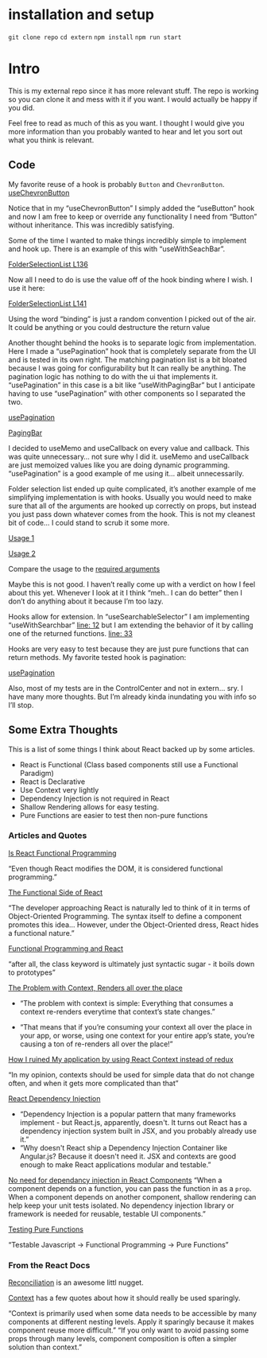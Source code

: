 # installation and setup

`git clone repo`
`cd extern`
`npm install`
`npm run start`

# Intro
This is my external repo since it has more relevant stuff. The repo is working so you can clone it and mess with it if you want. I would actually be happy if you did. 

Feel free to read as much of this as you want. I thought I would give you more information than you probably wanted to hear and let you sort out what you think is relevant. 

## Code

My favorite reuse of a hook is probably `Button` and `ChevronButton`.
[useChevronButton](https://github.com/TristanBarrowAboutTime/extern/blob/89767685a491e0f7f5a742225c959a5cd4c5c130/src/CustomReportsPage/hooks/component-hooks/atomic-components/useChevronButton.ts#L10) 

Notice that in my “useChevronButton” I simply added the “useButton” hook and now I am free to keep or override any functionality I need from “Button” without inheritance. This was incredibly satisfying.

Some of the time I wanted to make things incredibly simple to implement and hook up. There is an example of this with “useWithSeachBar”. 

[FolderSelectionList L136](https://github.com/TristanBarrowAboutTime/extern/blob/89767685a491e0f7f5a742225c959a5cd4c5c130/src/CustomReportsPage/components/folder-selection-list/FolderSelectionList.tsx#L136) 

Now all I need to do is use the value off of the hook binding where I wish. I use it here:

[FolderSelectionList L141](https://github.com/TristanBarrowAboutTime/extern/blob/89767685a491e0f7f5a742225c959a5cd4c5c130/src/CustomReportsPage/components/folder-selection-list/FolderSelectionList.tsx#L141)

Using the word “binding” is just a random convention I picked out of the air. It could be anything or you could destructure the return value

Another thought behind the hooks is to separate logic from implementation. Here I made a “usePagination” hook that is completely separate from the UI and is tested in its own right. The matching pagination list is a bit bloated because I was going for configurability but It can really be anything. The pagination logic has nothing to do with the ui that implements it. “usePagination” in this case is a bit like “useWithPagingBar” but I anticipate having to use “usePagination” with other components so I separated the two. 

[usePagination](https://github.com/TristanBarrowAboutTime/extern/blob/89767685a491e0f7f5a742225c959a5cd4c5c130/src/CustomReportsPage/hooks/usePagination.ts)

[PagingBar](https://github.com/TristanBarrowAboutTime/extern/blob/89767685a491e0f7f5a742225c959a5cd4c5c130/src/CustomReportsPage/components/molecular-components/PagingBar.tsx)


I decided to useMemo and useCallback on every value and callback. This was quite unnecessary… not sure why I did it. useMemo and useCallback are just memoized values like you are doing dynamic programming. “usePagination” is a good example of me using it… albeit unnecessarily.

Folder selection list ended up quite complicated, it’s another example of me simplifying implementation is with hooks. Usually you would need to make sure that all of the arguments are hooked up correctly on props, but instead you just pass down whatever comes from the hook. This is not my cleanest bit of code… I could stand to scrub it some more.

[Usage 1](https://github.com/TristanBarrowAboutTime/extern/blob/89767685a491e0f7f5a742225c959a5cd4c5c130/src/CustomReportsPage/hooks/component-hooks/useCustomReportsPage.ts#L8) 

[Usage 2](https://github.com/TristanBarrowAboutTime/extern/blob/89767685a491e0f7f5a742225c959a5cd4c5c130/src/CustomReportsPage/components/CustomReportsPage.tsx#L25)


Compare the usage to the [required arguments](https://github.com/TristanBarrowAboutTime/extern/blob/89767685a491e0f7f5a742225c959a5cd4c5c130/src/CustomReportsPage/hooks/component-hooks/folder-selection-list/useFolderSelectionList.ts#L15)

Maybe this is not good. I haven’t really come up with a verdict on how I feel about this yet. Whenever I look at it I think “meh.. I can do better” then I don’t do anything about it because I’m too lazy.
 
Hooks allow for extension. In “useSearchableSelector” I am implementing “useWithSearchbar” [line: 12](https://github.com/TristanBarrowAboutTime/extern/blob/89767685a491e0f7f5a742225c959a5cd4c5c130/src/CustomReportsPage/hooks/useSearchableSelector.ts#L12) but I am extending the behavior of it by calling one of the returned functions. [line: 33](https://github.com/TristanBarrowAboutTime/extern/blob/89767685a491e0f7f5a742225c959a5cd4c5c130/src/CustomReportsPage/hooks/useSearchableSelector.ts#L12)

Hooks are very easy to test because they are just pure functions that can return methods. My favorite tested hook is pagination: 

[usePagination](https://github.com/TristanBarrowAboutTime/extern/blob/89767685a491e0f7f5a742225c959a5cd4c5c130/src/tests/hooks/usePagination.test.ts)

Also, most of my tests are in the ControlCenter and not in extern… sry. I have many more thoughts. But I’m already kinda inundating you with info so I’ll stop. 

## Some Extra Thoughts

This is a list of some things I think about React backed up by some articles.

- React is Functional (Class based components still use a Functional Paradigm)
- React is Declarative
- Use Context very lightly
- Dependency Injection is not required in React
- Shallow Rendering allows for easy testing.
- Pure Functions are easier to test then non-pure functions

### Articles and Quotes 

[Is React Functional Programming](https://lispcast.com/is-react-functional-programming/#:~:text=Even%20though%20React%20modifies%20the,can%20help%20us%20understand%20React)

“Even though React modifies the DOM, it is considered functional programming.”

[The Functional Side of React](https://medium.com/@andrea.chiarelli/the-functional-side-of-react-229bdb26d9a6) 

“The developer approaching React is naturally led to think of it in terms of Object-Oriented Programming. The syntax itself to define a component promotes this idea… However, under the Object-Oriented dress, React hides a functional nature.” 

[Functional Programming and React](https://danielpedroso.com/2019/02/25/functional-programming-and-react/) 

“after all, the class keyword is ultimately just syntactic sugar - it boils down to prototypes”

[The Problem with Context, Renders all over the place](https://leewarrick.com/blog/the-problem-with-context/#:~:text=The%20problem%20with%20context%20is,renders%20all%20over%20the%20place!)

- “The problem with context is simple: Everything that consumes a context re-renders everytime that context’s state changes.”

- “That means that if you’re consuming your context all over the place in your app, or worse, using one context for your entire app’s state, you’re causing a ton of re-renders all over the place!”

[How I ruined My application by using React Context instead of redux](https://blog.theodo.com/2019/07/how-i-ruined-my-application-performances-by-using-react-context-instead-of-redux/)

“In my opinion, contexts should be used for simple data that do not change often, and when it gets more complicated than that”

[React Dependency Injection](https://marmelab.com/blog/2019/03/13/react-dependency-injection.html)

- “Dependency Injection is a popular pattern that many frameworks implement - but React.js, apparently, doesn't. It turns out React has a dependency injection system built in JSX, and you probably already use it.”
- “Why doesn't React ship a Dependency Injection Container like Angular.js? Because it doesn't need it. JSX and contexts are good enough to make React applications modular and testable.”


[No need for dependancy injection in React Components](https://maxheiber.medium.com/no-need-for-dependency-injection-in-react-components-641182760aaa)
“When a component depends on a function, you can pass the function in as a `prop`. When a component depends on another component, shallow rendering can help keep your unit tests isolated. No dependency injection library or framework is needed for reusable, testable UI components.” 

[Testing Pure Functions](https://medium.com/ableneo/testable-javascript-functional-programming-pure-functions-756e049bfd4a)

“Testable Javascript -> Functional Programming -> Pure Functions”

### From the React Docs

[Reconciliation](https://reactjs.org/docs/reconciliation.html) is an awesome littl nugget.

[Context](https://reactjs.org/docs/context.html) has a few quotes about how it should really be used sparingly. 

“Context is primarily used when some data needs to be accessible by many components at different nesting levels. Apply it sparingly because it makes component reuse more difficult.”
“If you only want to avoid passing some props through many levels, component composition is often a simpler solution than context.”



